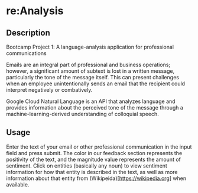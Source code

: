 # re:Analysis

## Description

Bootcamp Project 1: A language-analysis application for professional communications

Emails are an integral part of professional and business operations; however, a significant amount of subtext is lost in a written message, particularly the tone of the message itself. This can present challenges when an employee unintentionally sends an email that the recipient could interpret negatively or combatively.

Google Cloud Natural Language is an API that analyzes language and provides information about the perceived tone of the message through a machine-learning-derived understanding of colloquial speech.


## Usage

Enter the text of your email or other professional communication in the input field and press submit. The color in our feedback section represents the positivity of the text, and the magnitude value represents the amount of sentiment. Click on entities (basically any noun) to view sentiment information for how that entity is described in the text, as well as more information about that entity from (Wikipeida)[https://wikipedia.org] when available.